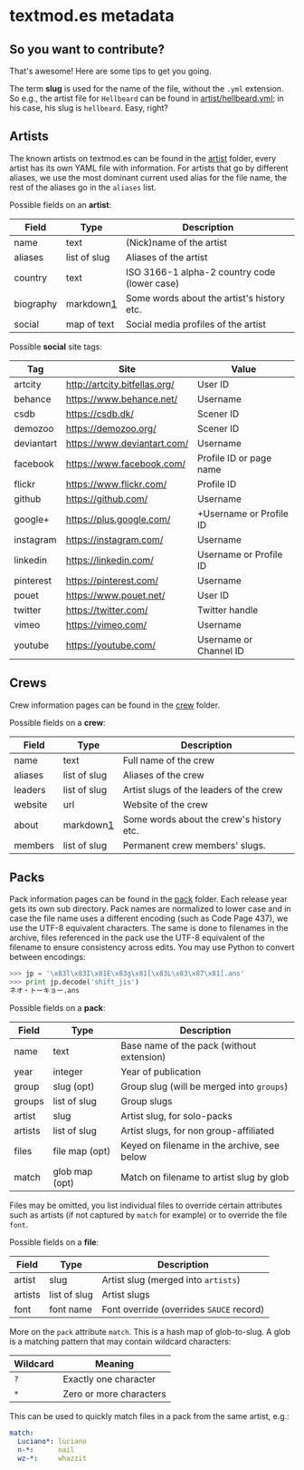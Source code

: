 # textmod.es metadata

## So you want to contribute?

That's awesome! Here are some tips to get you going.

The term **slug** is used for the name of the file, without the `.yml`
extension. So e.g., the artist file for `Hellbeard` can be found in
[artist/hellbeard.yml](artist/hellbeard.yml); in his case, his slug is
`hellbeard`. Easy, right?

## Artists

The known artists on textmod.es can be found in the [artist](artist) folder,
every artist has its own YAML file with information. For artists that go by
different aliases, we use the most dominant current used alias for the file
name, the rest of the aliases go in the `aliases` list.

Possible fields on an **artist**:

| Field     | Type         | Description  			          |
| --------- | ------------ | -------------------------------------------- |
| name      | text         | (Nick)name of the artist                     |
| aliases   | list of slug | Aliases of the artist                        |
| country   | text         | ISO 3166-1 alpha-2 country code (lower case) |
| biography | markdown[1]  | Some words about the artist's history etc.   |
| social    | map of text  | Social media profiles of the artist          |

Possible **social** site tags:

| Tag        | Site                          | Value                         |
| ---------- | ----------------------------- | ----------------------------- |
| artcity    | http://artcity.bitfellas.org/ | User ID                       |
| behance    | https://www.behance.net/      | Username                      |
| csdb       | https://csdb.dk/              | Scener ID                     |
| demozoo    | https://demozoo.org/          | Scener ID                     |
| deviantart | https://www.deviantart.com/   | Username                      |
| facebook   | https://www.facebook.com/     | Profile ID or page name       |
| flickr     | https://www.flickr.com/       | Profile ID                    |
| github     | https://github.com/           | Username                      |
| google+    | https://plus.google.com/      | +Username or Profile ID       |
| instagram  | https://instagram.com/        | Username                      |
| linkedin   | https://linkedin.com/         | Username or Profile ID        |
| pinterest  | https://pinterest.com/        | Username                      |
| pouet      | https://www.pouet.net/        | User ID                       |
| twitter    | https://twitter.com/          | Twitter handle                |
| vimeo      | https://vimeo.com/            | Username                      |
| youtube    | https://youtube.com/          | Username or Channel ID        |


## Crews

Crew information pages can be found in the [crew](crew) folder.

Possible fields on a **crew**:

| Field     | Type         | Description  			                          |
| --------- | ------------ | -------------------------------------------- |
| name      | text         | Full name of the crew                        |
| aliases   | list of slug | Aliases of the crew                          |
| leaders   | list of slug | Artist slugs of the leaders of the crew      |
| website   | url          | Website of the crew                          |
| about     | markdown[1]  | Some words about the crew's history etc.     |
| members   | list of slug | Permanent crew members' slugs.               |

[1]: https://help.github.com/articles/basic-writing-and-formatting-syntax/


## Packs

Pack information pages can be found in the [pack](pack) folder. Each release
year gets its own sub directory. Pack names are normalized to lower case and
in case the file name uses a different encoding (such as Code Page 437), we
use the UTF-8 equivalent characters. The same is done to filenames in the
archive, files referenced in the pack use the UTF-8 equivalent of the filename
to ensure consistency across edits. You may use Python to convert between
encodings:

```python
>>> jp = '\x83l\x83I\x81E\x83g\x81[\x83L\x83\x87\x81[.ans'
>>> print jp.decode('shift_jis')                                                                 
ネオ・トーキョー.ans
```

Possible fields on a **pack**:

| Field     | Type           | Description  			                          |
| --------- | -------------- | -------------------------------------------- |
| name      | text           | Base name of the pack (without extension)    |
| year      | integer        | Year of publication                          |
| group     | slug (opt)     | Group slug (will be merged into `groups`)    |
| groups    | list of slug   | Group slugs                                  |
| artist    | slug           | Artist slug, for solo-packs                  |
| artists   | list of slug   | Artist slugs, for non group-affiliated       |
| files     | file map (opt) | Keyed on filename in the archive, see below  |
| match     | glob map (opt) | Match on filename to artist slug by glob     |

Files may be omitted, you list individual files to override certain attributes
such as artists (if not captured by `match` for example) or to override the
file `font`.

Possible fields on a **file**:

| Field     | Type         | Description  			                          |
| --------- | ------------ | -------------------------------------------- |
| artist    | slug         | Artist slug (merged into `artists`)          |
| artists   | list of slug | Artist slugs                                 |
| font      | font name    | Font override (overrides `SAUCE` record)     |

More on the `pack` attribute `match`. This is a hash map of glob-to-slug. A
glob is a matching pattern that may contain wildcard characters:

| Wildcard | Meaning                 |
| -------- | ----------------------- |
| `?`      | Exactly one character   |
| `*`      | Zero or more characters |

This can be used to quickly match files in a pack from the same artist, e.g.:

```yaml
match:
  Luciano*: luciano
  n-*:      nail
  wz-*:     whazzit
```
